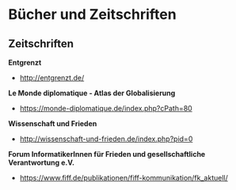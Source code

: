 # Bücher und Zeitschriften

## Zeitschriften

**Entgrenzt**

- http://entgrenzt.de/

**Le Monde diplomatique - Atlas der Globalisierung**

- https://monde-diplomatique.de/index.php?cPath=80

**Wissenschaft und Frieden**

- http://wissenschaft-und-frieden.de/index.php?pid=0

**Forum InformatikerInnen für Frieden und gesellschaftliche Verantwortung e.V.**

- https://www.fiff.de/publikationen/fiff-kommunikation/fk_aktuell/
